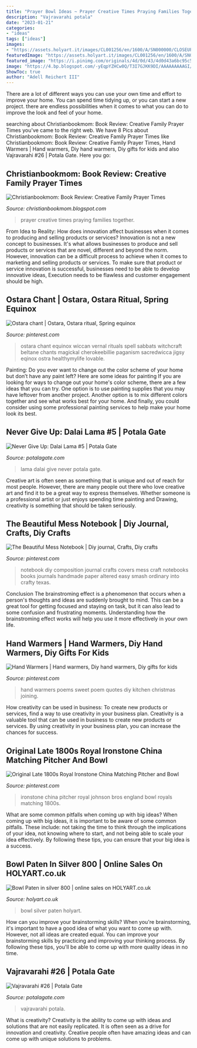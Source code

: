 ```yaml
---
title: "Prayer Bowl Ideas ~ Prayer Creative Times Praying Families Together"
description: "Vajravarahi potala"
date: "2023-01-21"
categories:
- "ideas"
tags: ["ideas"]
images:
- "https://assets.holyart.it/images/CL001256/en/1600/A/SN000000/CLOSEUP01_HD/h-722b5398/bowl-paten-in-silver-800.jpg"
featuredImage: "https://assets.holyart.it/images/CL001256/en/1600/A/SN000000/CLOSEUP01_HD/h-722b5398/bowl-paten-in-silver-800.jpg"
featured_image: "https://i.pinimg.com/originals/4d/0d/43/4d0d43a6bc95c5276e141b9a80b15c7f.jpg"
image: "https://4.bp.blogspot.com/-yEqpYZHCw0Q/T3I7GJKK9DI/AAAAAAAAAGI/vPtkg7ZBy_U/s1600/march+27,+2012+003.JPG"
ShowToc: true
author: "Adell Reichert III"
---
```



There are a lot of different ways you can use your own time and effort to improve your home. You can spend time tidying up, or you can start a new project. there are endless possibilities when it comes to what you can do to improve the look and feel of your home.

	

		
searching about Christianbookmom: Book Review: Creative Family Prayer Times you've came to the right web. We have 8 Pics about Christianbookmom: Book Review: Creative Family Prayer Times like Christianbookmom: Book Review: Creative Family Prayer Times, Hand Warmers | Hand warmers, Diy hand warmers, Diy gifts for kids and also Vajravarahi #26 | Potala Gate. Here you go:
		
    
## Christianbookmom: Book Review: Creative Family Prayer Times

<img loading=lazy src="https://4.bp.blogspot.com/-yEqpYZHCw0Q/T3I7GJKK9DI/AAAAAAAAAGI/vPtkg7ZBy_U/s1600/march+27,+2012+003.JPG" onerror="this.onerror=null;this.src='https://tse4.mm.bing.net/th?id=OIP.4kNwkQmfSVwX349H_JYY4AHaJ4&amp;pid=15.1';" alt="Christianbookmom: Book Review: Creative Family Prayer Times">

_Source: christianbookmom.blogspot.com_

>prayer creative times praying families together. 

	

From Idea to Reality: How does innovation affect businesses when it comes to producing and selling products or services?
Innovation is not a new concept to businesses. It's what allows businesses to produce and sell products or services that are novel, different and beyond the norm. However, innovation can be a difficult process to achieve when it comes to marketing and selling products or services. To make sure that product or service innovation is successful, businesses need to be able to develop innovative ideas, Execution needs to be flawless and customer engagement should be high.

    
## Ostara Chant | Ostara, Ostara Ritual, Spring Equinox

<img loading=lazy src="https://i.pinimg.com/originals/ad/ed/ee/adedee59016772deb4b5d9e58366ac72.jpg" onerror="this.onerror=null;this.src='https://tse2.mm.bing.net/th?id=OIP.gjaP-NXH7j0R9SZZNbf7XwHaJl&amp;pid=15.1';" alt="Ostara chant | Ostara, Ostara ritual, Spring equinox">

_Source: pinterest.com_

>ostara chant equinox wiccan vernal rituals spell sabbats witchcraft beltane chants magickal cherokeebillie paganism sacredwicca jigsy eqinox ostra healthymylife lovable. 

	

Painting: Do you ever want to change out the color scheme of your home but don’t have any paint left? Here are some ideas for painting
If you are looking for ways to change out your home's color scheme, there are a few ideas that you can try. One option is to use painting supplies that you may have leftover from another project. Another option is to mix different colors together and see what works best for your home. And finally, you could consider using some professional painting services to help make your home look its best.

    
## Never Give Up: Dalai Lama #5 | Potala Gate

<img loading=lazy src="http://cdn.shopify.com/s/files/1/2037/5641/products/nevergive-cloth_1024x1024.JPG?v=1505935250" onerror="this.onerror=null;this.src='https://tse2.mm.bing.net/th?id=OIP.D8NU3hczlE69SvqxzGBtXwHaLk&amp;pid=15.1';" alt="Never Give Up: Dalai Lama #5 | Potala Gate">

_Source: potalagate.com_

>lama dalai give never potala gate. 

	

Creative art is often seen as something that is unique and out of reach for most people. However, there are many people out there who love creative art and find it to be a great way to express themselves. Whether someone is a professional artist or just enjoys spending time painting and Drawing, creativity is something that should be taken seriously.

    
## The Beautiful Mess Notebook | Diy Journal, Crafts, Diy Crafts

<img loading=lazy src="https://i.pinimg.com/originals/8a/bd/a5/8abda5e9ae601f0a8f88256141e8157e.jpg" onerror="this.onerror=null;this.src='https://tse4.mm.bing.net/th?id=OIP.JR0vg17GVEicA_8NG9so2gHaL-&amp;pid=15.1';" alt="The Beautiful Mess Notebook | Diy journal, Crafts, Diy crafts">

_Source: pinterest.com_

>notebook diy composition journal crafts covers mess craft notebooks books journals handmade paper altered easy smash ordinary into crafty texas. 

	

Conclusion
The brainstroming effect is a phenomenon that occurs when a person's thoughts and ideas are suddenly brought to mind. This can be a great tool for getting focused and staying on task, but it can also lead to some confusion and frustrating moments. Understanding how the brainstroming effect works will help you use it more effectively in your own life.

    
## Hand Warmers | Hand Warmers, Diy Hand Warmers, Diy Gifts For Kids

<img loading=lazy src="https://i.pinimg.com/originals/4d/0d/43/4d0d43a6bc95c5276e141b9a80b15c7f.jpg" onerror="this.onerror=null;this.src='https://tse4.mm.bing.net/th?id=OIP.5nQLYrGQAFUEPSBq3I_lMQHaFu&amp;pid=15.1';" alt="Hand Warmers | Hand warmers, Diy hand warmers, Diy gifts for kids">

_Source: pinterest.com_

>hand warmers poems sweet poem quotes diy kitchen christmas joining. 

	

How creativity can be used in business: To create new products or services, find a way to use creativity in your business plan.
Creativity is a valuable tool that can be used in business to create new products or services. By using creativity in your business plan, you can increase the chances for success.

    
## Original Late 1800s Royal Ironstone China Matching Pitcher And Bowl

<img loading=lazy src="https://i.pinimg.com/originals/97/fe/50/97fe50115476b2e4a862cb80512bb9b4.jpg" onerror="this.onerror=null;this.src='https://tse1.mm.bing.net/th?id=OIP.W6eDzntLWgTOwjl8nWUPeQHaHV&amp;pid=15.1';" alt="Original Late 1800s Royal Ironstone China Matching Pitcher and Bowl">

_Source: pinterest.com_

>ironstone china pitcher royal johnson bros england bowl royals matching 1800s. 

	

What are some common pitfalls when coming up with big ideas?
When coming up with big ideas, it is important to be aware of some common pitfalls. These include: not taking the time to think through the implications of your idea, not knowing where to start, and not being able to scale your idea effectively. By following these tips, you can ensure that your big idea is a success.

    
## Bowl Paten In Silver 800 | Online Sales On HOLYART.co.uk

<img loading=lazy src="https://assets.holyart.it/images/CL001256/en/1600/A/SN000000/CLOSEUP01_HD/h-722b5398/bowl-paten-in-silver-800.jpg" onerror="this.onerror=null;this.src='https://tse2.mm.bing.net/th?id=OIP.J-1LSVM2PLGkydJx7UNkXQHaHa&amp;pid=15.1';" alt="Bowl Paten in silver 800 | online sales on HOLYART.co.uk">

_Source: holyart.co.uk_

>bowl silver paten holyart. 

	

How can you improve your brainstorming skills?
When you're brainstorming, it's important to have a good idea of what you want to come up with. However, not all ideas are created equal. You can improve your brainstorming skills by practicing and improving your thinking process. By following these tips, you'll be able to come up with more quality ideas in no time.

    
## Vajravarahi #26 | Potala Gate

<img loading=lazy src="http://cdn.shopify.com/s/files/1/2037/5641/products/vajravarahi_1-1_1024x1024.jpg?v=1579129624" onerror="this.onerror=null;this.src='https://tse3.mm.bing.net/th?id=OIP.vmnv7Ug10Bd0AXAUsC5ciQHaHd&amp;pid=15.1';" alt="Vajravarahi #26 | Potala Gate">

_Source: potalagate.com_

>vajravarahi potala. 

	

What is creativity?
Creativity is the ability to come up with ideas and solutions that are not easily replicated. It is often seen as a drive for innovation and creativity. Creative people often have amazing ideas and can come up with unique solutions to problems.

